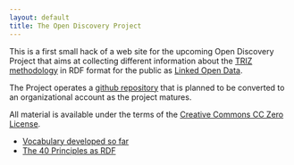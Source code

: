 ```yaml
---
layout: default
title: The Open Discovery Project
---
```


This is a first small hack of a web site for the upcoming Open Discovery
Project that aims at collecting different information about the [TRIZ
methodology](https://en.wikipedia.org/wiki/TRIZ) in RDF format for the
public as [Linked Open Data](http://lod-cloud.net/).

The Project operates a [github
repository](https://github.com/hg-graebe/OpenDiscovery) that is planned to be
converted to an organizational account as the project matures.

All material is available under the terms of the [Creative Commons CC Zero
License](http://creativecommons.org/publicdomain/zero/1.0/).

- [Vocabulary developed so far](Ontology.html "wikilink")
- [The 40 Principles as RDF](http://opendiscovery.org/rdf/ThePrinciples.ttl)